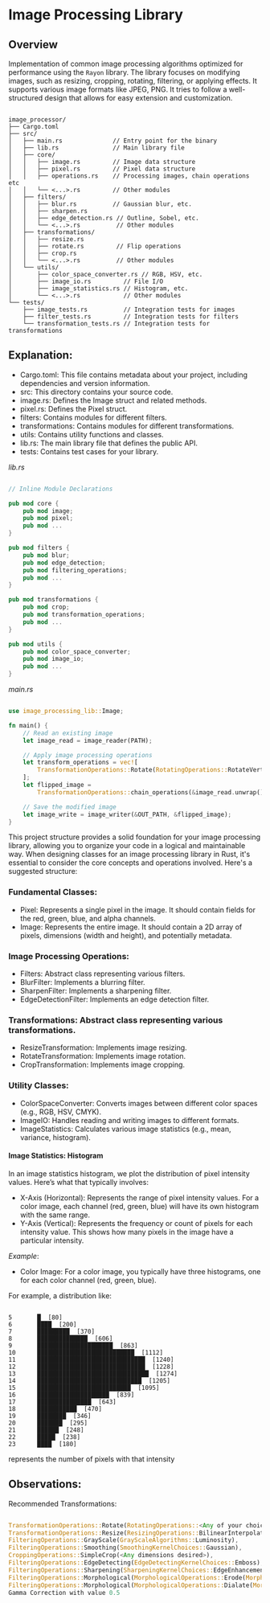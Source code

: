 # Image Processing Library

## Overview
Implementation of common image processing algorithms optimized for performance using the `Rayon` library.
The library focuses on modifying images, such as resizing, cropping, rotating, filtering, or applying effects.
It supports various image formats like JPEG, PNG.
It tries to follow a well-structured design that allows for easy extension and customization.

```

image_processor/
├── Cargo.toml
├── src/
│   ├── main.rs              // Entry point for the binary
│   ├── lib.rs               // Main library file
│   ├── core/
│   │   ├── image.rs         // Image data structure
│   │   ├── pixel.rs         // Pixel data structure
│   │   ├── operations.rs    // Processing images, chain operations etc
│   │   └── <...>.rs         // Other modules
│   ├── filters/
│   │   ├── blur.rs          // Gaussian blur, etc.
│   │   ├── sharpen.rs
│   │   ├── edge_detection.rs // Outline, Sobel, etc.
│   │   └── <...>.rs          // Other modules
│   ├── transformations/
│   │   ├── resize.rs
│   │   ├── rotate.rs         // Flip operations
│   │   ├── crop.rs
│   │   └── <...>.rs          // Other modules
│   └── utils/
│       ├── color_space_converter.rs // RGB, HSV, etc.
│       ├── image_io.rs         // File I/O
│       ├── image_statistics.rs // Histogram, etc.
│       └── <...>.rs            // Other modules
└── tests/
    ├── image_tests.rs          // Integration tests for images
    ├── filter_tests.rs         // Integration tests for filters
    └── transformation_tests.rs // Integration tests for transformations

```

## Explanation:

- Cargo.toml: This file contains metadata about your project, including dependencies and version information.
- src: This directory contains your source code.
- image.rs: Defines the Image struct and related methods.
- pixel.rs: Defines the Pixel struct.
- filters: Contains modules for different filters.
- transformations: Contains modules for different transformations.
- utils: Contains utility functions and classes.
- lib.rs: The main library file that defines the public API.
- tests: Contains test cases for your library.

*lib.rs*
```rust

// Inline Module Declarations

pub mod core {
    pub mod image;
    pub mod pixel;
    pub mod ...
}

pub mod filters {
    pub mod blur;
    pub mod edge_detection;
    pub mod filtering_operations;
    pub mod ...
}

pub mod transformations {
    pub mod crop;
    pub mod transformation_operations;
    pub mod ...
}

pub mod utils {
    pub mod color_space_converter;
    pub mod image_io;
    pub mod ...
}


```

*main.rs*
```rust

use image_processing_lib::Image;

fn main() {
    // Read an existing image
    let image_read = image_reader(PATH);

    // Apply image processing operations
    let transform_operations = vec![
        TransformationOperations::Rotate(RotatingOperations::RotateVertical),
    ];
    let flipped_image =
        TransformationOperations::chain_operations(&image_read.unwrap(), transform_operations);

    // Save the modified image
    let image_write = image_writer(&OUT_PATH, &flipped_image);
}

```

This project structure provides a solid foundation for your image processing library, allowing you to organize your code in a logical and maintainable way.
When designing classes for an image processing library in Rust, it's essential to consider the core concepts and operations involved. Here's a suggested structure:

### Fundamental Classes:
- Pixel: Represents a single pixel in the image. It should contain fields for the red, green, blue, and alpha channels.
- Image: Represents the entire image. It should contain a 2D array of pixels, dimensions (width and height), and potentially metadata.

### Image Processing Operations:
- Filters: Abstract class representing various filters.
- BlurFilter: Implements a blurring filter.
- SharpenFilter: Implements a sharpening filter.
- EdgeDetectionFilter: Implements an edge detection filter.

### Transformations: Abstract class representing various transformations.
- ResizeTransformation: Implements image resizing.
- RotateTransformation: Implements image rotation.
- CropTransformation: Implements image cropping.

### Utility Classes:
- ColorSpaceConverter: Converts images between different color spaces (e.g., RGB, HSV, CMYK).
- ImageIO: Handles reading and writing images to different formats.
- ImageStatistics: Calculates various image statistics (e.g., mean, variance, histogram).

#### Image Statistics: Histogram
In an image statistics histogram, we plot the distribution of pixel intensity values.
Here’s what that typically involves:

- X-Axis (Horizontal): Represents the range of pixel intensity values. For a color image, each channel (red, green, blue) will have its own histogram with the same range.
- Y-Axis (Vertical): Represents the frequency or count of pixels for each intensity value. This shows how many pixels in the image have a particular intensity.

*Example*:
- Color Image: For a color image, you typically have three histograms, one for each color channel (red, green, blue).

For example, a distribution like:
```

5       █  [80]
6       ████  [200]
7       █████████  [370]
8       ██████████████  [606]
9       █████████████████████  [863]
10      ███████████████████████████  [1112]
11      ██████████████████████████████  [1240]
12      ██████████████████████████████  [1228]
13      ███████████████████████████████  [1274]
14      █████████████████████████████  [1205]
15      ██████████████████████████  [1095]
16      ████████████████████  [839]
17      ███████████████  [643]
18      ███████████  [470]
19      ████████  [346]
20      ███████  [295]
21      ██████  [248]
22      █████  [238]
23      ████  [180]

```
represents the number of pixels with that intensity

## Observations:
Recommended Transformations:
```rust

TransformationOperations::Rotate(RotatingOperations::<Any of your choice>),
TransformationOperations::Resize(ResizingOperations::BilinearInterpolation(<Any dimensions desired>)),
FilteringOperations::GrayScale(GrayScaleAlgorithms::Luminosity),
FilteringOperations::Smoothing(SmoothingKernelChoices::Gaussian),
CroppingOperations::SimpleCrop(<Any dimensions desired>),
FilteringOperations::EdgeDetecting(EdgeDetectingKernelChoices::Emboss),
FilteringOperations::Sharpening(SharpeningKernelChoices::EdgeEnhancement),
FilteringOperations::Morphological(MorphologicalOperations::Erode(MorphologicalKernelChoices::CrossKernel)),
FilteringOperations::Morphological(MorphologicalOperations::Dialate(MorphologicalKernelChoices::DiamondKernel)),
Gamma Correction with value 0.5

```


<!-- Check: https://github.com/mbrlabs/pixl/tree/master/src/pixl -->
<!-- https://medium.com/@lahiru.19/a-guide-to-image-processing-from-scratch-7a6a413fb682 -->
